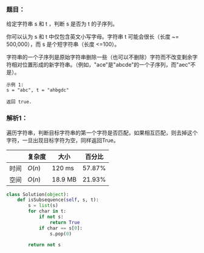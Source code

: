### 题目：
给定字符串 s 和 t ，判断 s 是否为 t 的子序列。

你可以认为 s 和 t 中仅包含英文小写字母。字符串 t 可能会很长（长度 ~= 500,000），而 s 是个短字符串（长度 <=100）。

字符串的一个子序列是原始字符串删除一些（也可以不删除）字符而不改变剩余字符相对位置形成的新字符串。（例如，"ace"是"abcde"的一个子序列，而"aec"不是）。
```
示例 1:
s = "abc", t = "ahbgdc"

返回 true.
```

### 解析1：
遍历字符串，判断目标字符串的第一个字符是否匹配，如果相互匹配，则去掉这个字符，一旦出现目标字符为空，同样返回True。


|  |复杂度|大小|百分比|
|--|--|--|--|
|时间|$O(n)$|120 ms|57.87%|
|空间|$O(n)$|18.9 MB|21.93%|


```python
class Solution(object):
    def isSubsequence(self, s, t):
        s = list(s)
        for char in t:
            if not s:
                return True
            if char == s[0]:
                s.pop(0)

        return not s
```